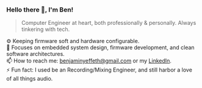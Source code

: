 ### Hello there 👋, I'm Ben!

> Computer Engineer at heart, both professionally & personally. Always tinkering with tech.

⚙️ Keeping firmware soft and hardware configurable. \
🔎 Focuses on embedded system design, firmware development, and clean software architectures. \
📫 How to reach me: benjaminyeffeth@gmail.com or my [LinkedIn](https://www.linkedin.com/in/benjamin-yeffeth/). \
⚡ Fun fact: I used be an Recording/Mixing Engineer, and still harbor a love of all things audio.
